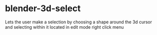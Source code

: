 # blender-3d-select
Lets the user make a selection by choosing a shape around the 3d cursor and selecting within it
located in edit mode right click menu
